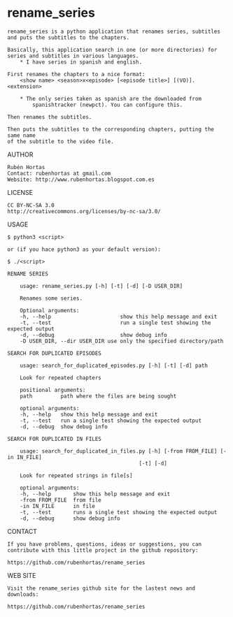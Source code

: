 rename_series
===========

	rename_series is a python application that renames series, subtitles
	and puts the subtitles to the chapters.
	
	Basically, this application search in one (or more directories) for 
	series and subtitles in various languages. 
		* I have series in spanish and english. 
	
	First renames the chapters to a nice format:
		<show name> <season>x<episode> [<episode title>] [(VO)].<extension> 
		
		* The only series taken as spanish are the downloaded from 
			spanishtracker (newpct). You can configure this.
	
	Then renames the subtitles.
	
	Then puts the subtitles to the corresponding chapters, putting the same name
	of the subtitle to the video file.
	
AUTHOR

    Rubén Hortas
    Contact: rubenhortas at gmail.com
    Website: http://www.rubenhortas.blogspot.com.es

LICENSE

    CC BY-NC-SA 3.0
    http://creativecommons.org/licenses/by-nc-sa/3.0/

USAGE

	$ python3 <script>

	or (if you hace python3 as your default version):

	$ ./<script>

	RENAME SERIES

		usage: rename_series.py [-h] [-t] [-d] [-D USER_DIR]

		Renames some series.

		Optional arguments:
  		-h, --help            			show this help message and exit
  		-t, --test            			run a single test showing the expected output
  		-d, --debug           			show debug info
  		-D USER_DIR, --dir USER_DIR	use only the specified directory/path
	
	SEARCH FOR DUPLICATED EPISODES
		
		usage: search_for_duplicated_episodes.py [-h] [-t] [-d] path

		Look for repeated chapters

		positional arguments:
  		path         path where the files are being sought

		optional arguments:
  		-h, --help   show this help message and exit
  		-t, --test   run a single test showing the expected output
  		-d, --debug  show debug info

	SEARCH FOR DUPLICATED IN FILES

		usage: search_for_duplicated_in_files.py [-h] [-from FROM_FILE] [-in IN_FILE]
   		                                      [-t] [-d]

		Look for repeated strings in file[s]

		optional arguments:
  		-h, --help       show this help message and exit
  		-from FROM_FILE  from file
  		-in IN_FILE      in file
  		-t, --test       runs a single test showing the expected output
  		-d, --debug      show debug info

CONTACT

    If you have problems, questions, ideas or suggestions, you can
    contribute with this little project in the github repository:

    https://github.com/rubenhortas/rename_series

WEB SITE

    Visit the rename_series github site for the lastest news and downloads:

    https://github.com/rubenhortas/rename_series
